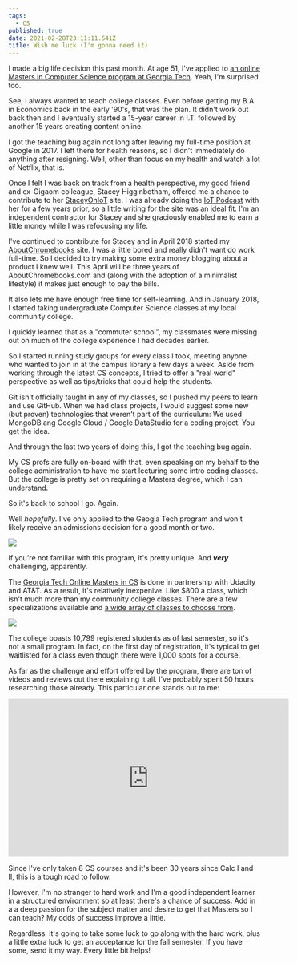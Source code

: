 ```yaml
---
tags:
  - CS
published: true
date: 2021-02-28T23:11:11.541Z
title: Wish me luck (I'm gonna need it)
---
```

I made a big life decision this past month. At age 51, I've applied to [an online Masters in Computer Science program at Georgia Tech](https://omscs.gatech.edu). Yeah, I'm surprised too.

See, I always wanted to teach college classes. Even before getting my B.A. in Economics back in the early '90's, that was the plan. It didn't work out back then and I eventually started a 15-year career in I.T. followed by another 15 years creating content online.

I got the teaching bug again not long after leaving my full-time position at Google in 2017. I left there for health reasons, so I didn't immediately do anything after resigning. Well, other than focus on my health and watch a lot of Netflix, that is.

Once I felt I was back on track from a health perspective, my good friend and ex-Gigaom colleague, Stacey Higginbotham, offered me a chance to contribute to her [StaceyOnIoT](https://www.staceyoniot.com) site. I was already doing the [IoT Podcast](https://www.iotpodcast.com) with her for a few years prior, so a little writing for the site was an ideal fit. I'm an independent contractor for Stacey and she graciously enabled me to earn a little money while I was refocusing my life.

I've continued to contribute for Stacey and in April 2018 started my [AboutChromebooks](https://www.aboutchromebooks.com) site. I was a little bored and really didn't want do work full-time. So I decided to try making some extra money blogging about a product I knew well. This April will be three years of AboutChromebooks.com and (along with the adoption of a minimalist lifestyle) it makes just enough to pay the bills.

It also lets me have enough free time for self-learning. And in January 2018, I started taking undergraduate Computer Science classes at my local community college. 

I quickly learned that as a "commuter school", my classmates were missing out on much of the college experience I had decades earlier.

So I started running study groups for every class I took, meeting anyone who wanted to join in at the campus library a few days a week. Aside from working through the latest CS concepts, I tried to offer a "real world" perspective as well as tips/tricks that could help the students. 

Git isn't officially taught in any of my classes, so I pushed my peers to learn and use GitHub. When we had class projects, I would suggest some new (but proven) technologies that weren't part of the curriculum: We used MongoDB ang Google Cloud / Google DataStudio for a coding project. You get the idea.

And through the last two years of doing this, I got the teaching bug again.

My CS profs are fully on-board with that, even speaking on my behalf to the college administration to have me start lecturing some intro coding classes. But the college is pretty set on requiring a Masters degree, which I can understand.

So it's back to school I go. Again. 

Well *hopefully*. I've only applied to the Geogia Tech program and won't likely receive an admissions decision for a good month or two.

![](../src/images/revolution.jpg)

If you're not familiar with this program, it's pretty unique. And ***very*** challenging, apparently.

The [Georgia Tech Online Masters in CS](https://omscs.gatech.edu) is done in partnership with Udacity and AT&T. As a result, it's relatively inexpenive. Like $800 a class, which isn't much more than my community college classes. There are a few specializations available and [a wide array of classes to choose from](https://omscs.gatech.edu/current-courses). 

![](../src/images/new_omscs_numbers.jpg)

The college boasts 10,799 registered students as of last semester, so it's not a small program. In fact, on the first day of registration, it's typical to get waitlisted for a class even though there were 1,000 spots for a course. 

As far as the challenge and effort offered by the program, there are ton of videos and reviews out there explaining it all. I've probably spent 50 hours researching those already. This particular one stands out to me:

<iframe width="560" height="315" src="https://www.youtube.com/embed/AwdPsUDTO-0" frameborder="0" allow="accelerometer; autoplay; clipboard-write; encrypted-media; gyroscope; picture-in-picture" allowfullscreen></iframe>

Since I've only taken 8 CS courses and it's been 30 years since Calc I and II, this is a tough road to follow. 

However, I'm no stranger to hard work and I'm a good independent learner in a structured environment so at least there's a chance of success. Add in a a deep passion for the subject matter and desire to get that Masters so I can teach? My odds of success improve a little.

Regardless, it's going to take some luck to go along with the hard work, plus a little extra luck to get an acceptance for the fall semester. If you have some, send it my way. Every little bit helps!